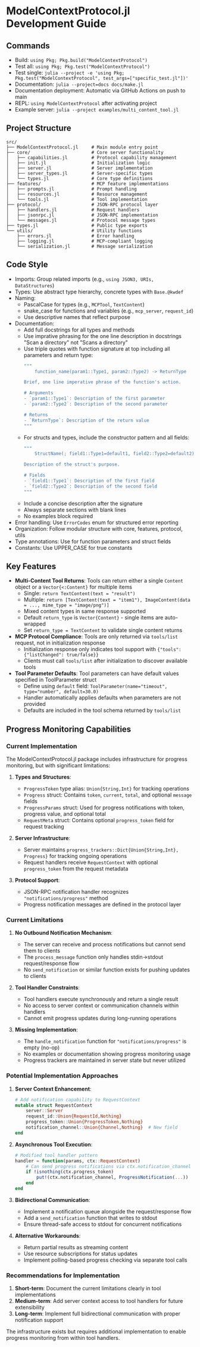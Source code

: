 # ModelContextProtocol.jl Development Guide

## Commands
- Build: `using Pkg; Pkg.build("ModelContextProtocol")`
- Test all: `using Pkg; Pkg.test("ModelContextProtocol")`
- Test single: `julia --project -e 'using Pkg; Pkg.test("ModelContextProtocol", test_args=["specific_test.jl"])'`
- Documentation: `julia --project=docs docs/make.jl`
- Documentation deployment: Automatic via GitHub Actions on push to main
- REPL: `using ModelContextProtocol` after activating project
- Example server: `julia --project examples/multi_content_tool.jl`

## Project Structure
```
src/
├── ModelContextProtocol.jl     # Main module entry point
├── core/                       # Core server functionality
│   ├── capabilities.jl         # Protocol capability management
│   ├── init.jl                 # Initialization logic
│   ├── server.jl               # Server implementation
│   ├── server_types.jl         # Server-specific types
│   └── types.jl                # Core type definitions
├── features/                   # MCP feature implementations
│   ├── prompts.jl              # Prompt handling
│   ├── resources.jl            # Resource management
│   └── tools.jl                # Tool implementation
├── protocol/                   # JSON-RPC protocol layer
│   ├── handlers.jl             # Request handlers
│   ├── jsonrpc.jl              # JSON-RPC implementation
│   └── messages.jl             # Protocol message types
├── types.jl                    # Public type exports
└── utils/                      # Utility functions
    ├── errors.jl               # Error handling
    ├── logging.jl              # MCP-compliant logging
    └── serialization.jl        # Message serialization
```

## Code Style
- Imports: Group related imports (e.g., `using JSON3, URIs, DataStructures`)
- Types: Use abstract type hierarchy, concrete types with `Base.@kwdef`
- Naming: 
  - PascalCase for types (e.g., `MCPTool`, `TextContent`)
  - snake_case for functions and variables (e.g., `mcp_server`, `request_id`)
  - Use descriptive names that reflect purpose
- Documentation: 
  - Add full docstrings for all types and methods
  - Use imprative phrasing for the one line description in docstrings "Scan a directory" not "Scans a directory"
  - Use triple quotes with function signature at top including all parameters and return type:
    ```julia
    """
        function_name(param1::Type1, param2::Type2) -> ReturnType
    
    Brief, one line imperative phrase of the function's action.
    
    # Arguments
    - `param1::Type1`: Description of the first parameter
    - `param2::Type2`: Description of the second parameter
    
    # Returns
    - `ReturnType`: Description of the return value
    """
    ```
  - For structs and types, include the constructor pattern and all fields:
    ```julia
    """
        StructName(; field1::Type1=default1, field2::Type2=default2)
    
    Description of the struct's purpose.
    
    # Fields
    - `field1::Type1`: Description of the first field
    - `field2::Type2`: Description of the second field
    """
    ```
  - Include a concise description after the signature
  - Always separate sections with blank lines
  - No examples block required 
- Error handling: Use `ErrorCodes` enum for structured error reporting
- Organization: Follow modular structure with core, features, protocol, utils
- Type annotations: Use for function parameters and struct fields
- Constants: Use UPPER_CASE for true constants

## Key Features
- **Multi-Content Tool Returns**: Tools can return either a single `Content` object or a `Vector{<:Content}` for multiple items
  - Single: `return TextContent(text = "result")`
  - Multiple: `return [TextContent(text = "item1"), ImageContent(data = ..., mime_type = "image/png")]`
  - Mixed content types in same response supported
  - Default `return_type` is `Vector{Content}` - single items are auto-wrapped
  - Set `return_type = TextContent` to validate single content returns
- **MCP Protocol Compliance**: Tools are only returned via `tools/list` request, not in initialization response
  - Initialization response only indicates tool support with `{"tools": {"listChanged": true/false}}`
  - Clients must call `tools/list` after initialization to discover available tools
- **Tool Parameter Defaults**: Tool parameters can have default values specified in ToolParameter struct
  - Define using `default` field: `ToolParameter(name="timeout", type="number", default=30.0)`
  - Handler automatically applies defaults when parameters are not provided
  - Defaults are included in the tool schema returned by `tools/list`

## Progress Monitoring Capabilities

### Current Implementation
The ModelContextProtocol.jl package includes infrastructure for progress monitoring, but with significant limitations:

1. **Types and Structures**:
   - `ProgressToken` type alias: `Union{String,Int}` for tracking operations
   - `Progress` struct: Contains `token`, `current`, `total`, and optional `message` fields
   - `ProgressParams` struct: Used for progress notifications with token, progress value, and optional total
   - `RequestMeta` struct: Contains optional `progress_token` field for request tracking

2. **Server Infrastructure**:
   - Server maintains `progress_trackers::Dict{Union{String,Int}, Progress}` for tracking ongoing operations
   - Request handlers receive `RequestContext` with optional `progress_token` from the request metadata

3. **Protocol Support**:
   - JSON-RPC notification handler recognizes `"notifications/progress"` method
   - Progress notification messages are defined in the protocol layer

### Current Limitations

1. **No Outbound Notification Mechanism**:
   - The server can receive and process notifications but cannot send them to clients
   - The `process_message` function only handles stdin→stdout request/response flow
   - No `send_notification` or similar function exists for pushing updates to clients

2. **Tool Handler Constraints**:
   - Tool handlers execute synchronously and return a single result
   - No access to server context or communication channels within handlers
   - Cannot emit progress updates during long-running operations

3. **Missing Implementation**:
   - The `handle_notification` function for `"notifications/progress"` is empty (no-op)
   - No examples or documentation showing progress monitoring usage
   - Progress trackers are maintained in server state but never utilized

### Potential Implementation Approaches

1. **Server Context Enhancement**:
   ```julia
   # Add notification capability to RequestContext
   mutable struct RequestContext
       server::Server
       request_id::Union{RequestId,Nothing}
       progress_token::Union{ProgressToken,Nothing}
       notification_channel::Union{Channel,Nothing}  # New field
   end
   ```

2. **Asynchronous Tool Execution**:
   ```julia
   # Modified tool handler pattern
   handler = function(params, ctx::RequestContext)
       # Can send progress notifications via ctx.notification_channel
       if !isnothing(ctx.progress_token)
           put!(ctx.notification_channel, ProgressNotification(...))
       end
   end
   ```

3. **Bidirectional Communication**:
   - Implement a notification queue alongside the request/response flow
   - Add a `send_notification` function that writes to stdout
   - Ensure thread-safe access to stdout for concurrent notifications

4. **Alternative Workarounds**:
   - Return partial results as streaming content
   - Use resource subscriptions for status updates
   - Implement polling-based progress checking via separate tool calls

### Recommendations for Implementation

1. **Short-term**: Document the current limitations clearly in tool implementations
2. **Medium-term**: Add server context access to tool handlers for future extensibility
3. **Long-term**: Implement full bidirectional communication with proper notification support

The infrastructure exists but requires additional implementation to enable progress monitoring from within tool handlers.